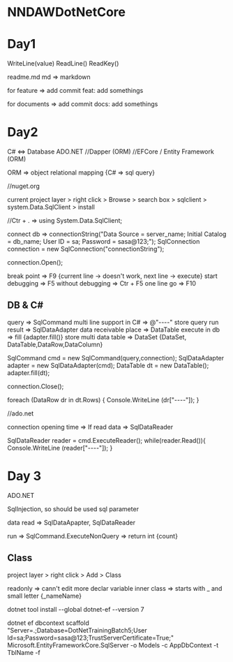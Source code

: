 # NNDAWDotNetCore

Day1
============
WriteLine(value)
ReadLine()
ReadKey()

readme.md
md => markdown

for feature => add commit
feat: add somethings

for documents => add commit
docs: add somethings

Day2
==========
C# <=> Database
ADO.NET
//Dapper (ORM)
//EFCore / Entity Framework (ORM)

ORM => object relational mapping {C# => sql query}

//nuget.org

current project layer > right click > Browse > search box > sqlclient > system.Data.SqlClient > install

//Ctr + . => using System.Data.SqlClient;

connect db => connectionString("Data Source = server_name; Initial Catalog = db_name; User ID = sa; Password = sasa@123;");
SqlConnection connection = new SqlConnection("connectionString");

connection.Open();

break point => F9 {current line -> doesn't work, next line -> execute}
start debugging => F5
without debugging => Ctr + F5
one line go => F10

DB & C#
-------------------
query => SqlCommand
multi line support in C# => @"----"
store query run result => SqlDataAdapter
data receivable place => DataTable
execute in db => fill {adapter.fill()}
store multi data table => DataSet
{DataSet, DataTable,DataRow,DataColumn}

SqlCommand cmd = new SqlCommand(query,connection);
SqlDataAdapter adapter = new SqlDataAdapter(cmd);
DataTable dt = new DataTable();
adapter.fill(dt);

connection.Close();

foreach (DataRow dr in dt.Rows)
{
	Console.WriteLine (dr["----"]);
}

//ado.net

connection opening time => If read data => SqlDataReader

SqlDataReader reader = cmd.ExecuteReader();
while(reader.Read()){
	Console.WriteLine (reader["----"]);
}

Day 3
===========

ADO.NET

SqlInjection, so should be used sql parameter

data read  => SqlDataApapter, SqlDataReader

run => SqlCommand.ExecuteNonQuery => return int {count}

Class 
--------
project layer > right click > Add > Class

readonly => cann't edit more
declar variable inner class => starts with _ and small letter {_nameName}

dotnet tool install --global dotnet-ef --version 7

dotnet ef dbcontext scaffold "Server=.;Database=DotNetTrainingBatch5;User Id=sa;Password=sasa@123;TrustServerCertificate=True;" Microsoft.EntityFrameworkCore.SqlServer -o Models -c AppDbContext -t TblName -f